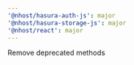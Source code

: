 ```yaml
---
'@nhost/hasura-auth-js': major
'@nhost/hasura-storage-js': major
'@nhost/react': major
---
```


Remove deprecated methods
